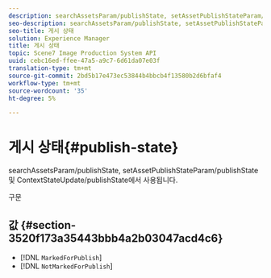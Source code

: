 ```yaml
---
description: searchAssetsParam/publishState, setAssetPublishStateParam/publishState 및 ContextStateUpdate/publishState에서 사용됩니다.
seo-description: searchAssetsParam/publishState, setAssetPublishStateParam/publishState 및 ContextStateUpdate/publishState에서 사용됩니다.
seo-title: 게시 상태
solution: Experience Manager
title: 게시 상태
topic: Scene7 Image Production System API
uuid: cebc16ed-ffee-47a5-a9c7-6d61da07e03f
translation-type: tm+mt
source-git-commit: 2bd5b17e473ec53844b4bbcb4f13580b2d6bfaf4
workflow-type: tm+mt
source-wordcount: '35'
ht-degree: 5%

---
```



# 게시 상태{#publish-state}

searchAssetsParam/publishState, setAssetPublishStateParam/publishState 및 ContextStateUpdate/publishState에서 사용됩니다.

구문

## 값 {#section-3520f173a35443bbb4a2b03047acd4c6}

* [!DNL `MarkedForPublish`]
* [!DNL `NotMarkedForPublish`]

